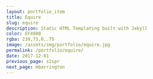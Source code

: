 ```yaml
---
layout: portfolio_item
title: Equire
slug: equire
description: Static HTML Templating built with Jekyll
color: EF4900
rgba: 239,73,0,.75
image: /assets/img/portfolio/equire.jpg
permalink: /portfolio/equire/
date: 2017-12-01
previous_page: s2spr
next_page: mbarrington
---
```

